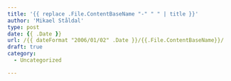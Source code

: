 ```yaml
---
title: '{{ replace .File.ContentBaseName "-" " " | title }}'
author: 'Mikael Ståldal'
type: post
date: {{ .Date }}
url: /{{ dateFormat "2006/01/02" .Date }}/{{.File.ContentBaseName}}/
draft: true
category:
  - Uncategorized

---
```

